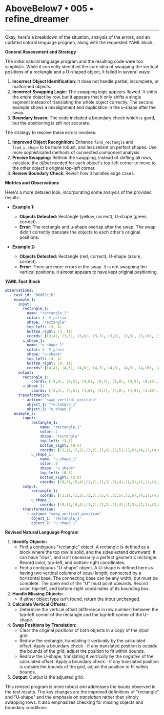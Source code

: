 # AboveBelow7 • 005 • refine_dreamer

---
Okay, here's a breakdown of the situation, analysis of the errors, and an updated natural language program, along with the requested YAML block.

**General Assessment and Strategy**

The initial natural language program and the resulting code were too simplistic. While it correctly identified the core idea of swapping the vertical positions of a rectangle and a U-shaped object, it failed in several ways:

1.  **Incorrect Object Identification**: It does not handle partial, incomplete, or malformed objects.
2.  **Incorrect Swapping Logic:** The swapping logic appears flawed. It shifts the _entire_ object by row, but it appears that it only shifts a single segment instead of translating the whole object correctly. The second example shows a misalignment and duplication in the u-shape after the swap.
3. **Boundary Issues**: The code included a boundary check which is good, but the positioning is still not accurate.

The strategy to resolve these errors involves:

1.  **Improved Object Recognition:** Enhance `find_rectangle` and `find_u_shape` to be more robust, and less reliant on perfect shapes. Use more sophisticated methods of connected component analysis.
2.  **Precise Swapping:** Rethink the swapping. Instead of shifting all rows, calculate the *offset* needed for each object's top-left corner to move to the other object's original top-left corner.
3.  **Review Boundary Check**: Revisit how it handles edge cases.

**Metrics and Observations**

Here's a more detailed look, incorporating some analysis of the provided results:

*   **Example 1:**
    *   **Objects Detected:** Rectangle (yellow, correct), U-shape (green, correct).
    *   **Error:** The rectangle and u-shape overlap after the swap. The swap didn't correctly translate the objects to each other's original positions.

*   **Example 2:**
    *   **Objects Detected:** Rectangle (red, correct), U-shape (azure, correct).
    *   **Error:** There are more errors in the swap. It is not swapping the vertical positions. It almost appears to have kept original positioning.

**YAML Fact Block**

```yaml
observations:
  - task_id: "00d62c1b"
    example_1:
      input:
        rectangle_1:
          name: "rectangle_1"
          color: 4  # yellow
          shape: "rectangle"
          top_left: (3, 4)
          bottom_right: (3, 11)
          coords: [(3,4), (3,5), (3,6), (3,7), (3,8), (3,9), (3,10), (3,11)]
        u_shape_1:
          name: "u_shape_1"
          color: 3  # green
          shape: "u-shape"
          top_left: (4, 4)
          bottom_right: (8, 11)
          coords: [(4,4), (4,5), (4,6), (4,7), (4,8), (4,9), (4,10), (4,11), (5,4), (5,11), (6,4), (6,11), (7,4), (7,11), (8,4), (8,5), (8,6), (8,7), (8,8), (8,9), (8,10), (8,11)]
      output:
        rectangle_1:
            coords: [(9,4), (9,5), (9,6), (9,7), (9,8), (9,9), (9,10), (9,11)]
        u_shape_1:
            coords: [(4,4), (4,5), (4,6), (4,7), (4,8), (4,9), (4,10), (4,11), (5,4), (5,11), (6,4), (6,11), (7,4), (7,11), (8,4), (8,5), (8,6), (8,7), (8,8), (8,9), (8,10), (8,11)]
      transformation:
        - action: "swap_vertical_position"
          object_1: "rectangle_1"
          object_2: "u_shape_1"
    example_2:
        input:
            rectangle_1:
                name: "rectangle_1"
                color: 2
                shape: "rectangle"
                top_left: (3,1)
                bottom_right: (8,6)
                coords: [(3,1),(3,2),(3,3),(3,4),(3,5),(3,6),(4,1),(4,6),(5,1),(5,6),(6,1),(6,6),(7,1),(7,6),(8,1),(8,2),(8,3),(8,4),(8,5),(8,6)]
            u_shape_1:
                name: "u_shape_1"
                color: 8
                shape: "u_shape"
                top_left: (0,3)
                bottom_right: (2,9)
                coords: [(0,3),(0,4),(1,2),(1,3),(1,4),(1,5),(2,1),(2,2),(2,3),(2,4),(2,5),(2,6),(1,8),(2,7),(2,8),(2,9),(0,8),(0,9)]
        output:
            rectangle_1:
                coords: [(3,1),(3,2),(3,3),(3,4),(3,5),(3,6),(4,1),(4,6),(5,1),(5,6),(6,1),(6,6),(7,1),(7,6),(8,1),(8,2),(8,3),(8,4),(8,5),(8,6)]
            u_shape_1:
                coords: [(0,3),(0,4),(1,2),(1,3),(1,4),(1,5),(2,1),(2,2),(2,3),(2,4),(2,5),(2,6),(1,8),(2,7),(2,8),(2,9),(0,8),(0,9)]
        transformation:
          - action: "swap_vertical_position"
            object_1: "rectangle_1"
            object_2: "u_shape_1"

```

**Revised Natural Language Program**

1.  **Identify Objects:**
    *   Find a contiguous "rectangle" object. A rectangle is defined as a block where the top row is solid, and the sides extend downward. It can have "dips", and isn't necessarily a perfect geometric rectangle. Record color, top-left, and bottom-right coordinates.
    *   Find a contiguous "U-shape" object. A U-shape is defined here as having two vertical columns of equal length, connected by a horizontal base. The connecting base can be any width, but must be complete. The open end of the "U" must point upwards. Record color, top-left, and bottom-right coordinates of its bounding box.
2.  **Handle Missing Objects:**
    *   If either object type isn't found, return the input unchanged.
3.  **Calculate Vertical Offsets:**
    *   Determine the vertical offset (difference in row number) between the top-left corner of the rectangle and the top-left corner of the U-shape.
4.  **Swap Positions by Translation:**
    *   Clear the original positions of both objects in a copy of the input grid.
    *   Redraw the rectangle, translating it *vertically* by the calculated offset. Apply a boundary check - if any translated position is outside the bounds of the grid, adjust the position to fit within bounds.
    *   Redraw the U-shape, translating it *vertically* by the *negative* of the calculated offset. Apply a boundary check - if any translated position is outside the bounds of the grid, adjust the position to fit within bounds.
5. **Output**: Output is the adjusted grid.

This revised program is more robust and addresses the issues observed in the test results. The key changes are the improved definitions of "rectangle" and "U-shape" and the emphasis on *translation* rather than simply swapping rows. It also emphasizes checking for missing objects and boundary conditions.

